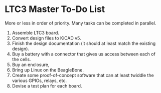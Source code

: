 # LTC3 Master To-Do List

More or less in order of priority.  Many tasks can be completed in
parallel.


1. Assemble LTC3 board.
2. Convert design files to KiCAD v5.
3. Finish the design documentation (it should at least match the
   existing design).
4. Buy a battery with a connector that gives us access between each of
   the cells.
5. Buy an enclosure,
6. Bring up Linux on the BeagleBone.
7. Create some proof-of-concept software that can at least twiddle the
   various GPIOs, relays, etc.
8. Devise a test plan for each board.
